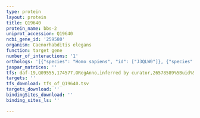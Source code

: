 ```yaml
---
type: protein
layout: protein
title: Q19640
protein_name: bbs-2
uniprot_accession: Q19640
ncbi_gene_id: '259580'
organism: Caenorhabditis elegans
function: target gene
number_of_interactions: '1'
orthologs: '[{"species": "Homo sapiens", "id": ["J3QLW0"]}, {"species": "Mus musculus", "id": ["<a href=\"/protein/q9cwf6\">Q9CWF6</a>"]}, {"species": "Rattus norvegicus", "id": ["<a href=\"/protein/q99mh9\">Q99MH9</a>"]}, {"species": "Danio rerio", "id": ["<a href=\"/protein/q98sp7\">Q98SP7</a>"]}]'
jaspar_matrices: ''
tfs: daf-19,Q09555,174577,ORegAnno,inferred by curator,26578589%5Buid%5D+OR+15790967%5Buid%5D,Yes
targets: ''
tfs_download: tfs_of_Q19640.tsv
targets_download: ''
bindingSites_download: ''
binding_sites_ls: ''

---
```

